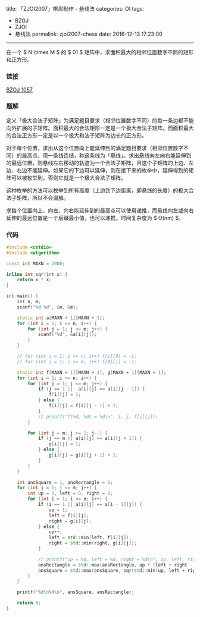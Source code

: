 title: 「ZJOI2007」棋盘制作 - 悬线法
categories: OI
tags: 
  - BZOJ
  - ZJOI
  - 悬线法
permalink: zjoi2007-chess
date: 2016-12-13 17:23:00
---

在一个 $ N \times M $ 的 $ 01 $ 矩阵中，求面积最大的相邻位置数字不同的矩形和正方形。

<!-- more -->

### 链接
[BZOJ 1057](http://www.lydsy.com/JudgeOnline/problem.php?id=1057)

### 题解
定义「极大合法子矩阵」为满足题目要求（相邻位置数字不同）的每一条边都不能向外扩展的子矩阵。面积最大的合法矩形一定是一个极大合法子矩阵。而面积最大的合法正方形一定是以一个极大和法子矩阵为边长的正方形。

对于每个位置，求出从这个位置向上能延伸到的满足题目要求（相邻位置数字不同）的最高点，用一条线连结，称这条线为「悬线」。求出悬线向左向右能延伸到的最远位置，则悬线左右移动的轨迹为一个合法子矩阵，且这个子矩阵的上边、左边、右边不能延伸。如果它的下边可以延伸，则在接下来的枚举中，延伸得到的矩阵可以被枚举到，否则它就是一个极大合法子矩阵。

这种枚举的方法可以枚举到所有高度（上边到下边距离，即悬线的长度）的极大合法子矩阵，所以不会漏解。

求每个位置向上、向左、向右能延伸到的最高点可以使用递推，而悬线向左或向右延伸的最远位置是一个后缀最小值，也可以递推。时间复杂度为 $ O(nm) $。

### 代码
```c++
#include <cstdio>
#include <algorithm>

const int MAXN = 2000;

inline int sqr(int x) {
	return x * x;
}

int main() {
	int n, m;
	scanf("%d %d", &n, &m);

	static int a[MAXN + 1][MAXN + 1];
	for (int i = 1; i <= n; i++) {
		for (int j = 1; j <= m; j++) {
			scanf("%d", &a[i][j]);
		}
	}

	// for (int i = 1; i <= n; i++) f[i][0] = -1;
	// for (int j = 1; j <= m; j++) f[0][j] = -1;

	static int f[MAXN + 1][MAXN + 1], g[MAXN + 1][MAXN + 1];
	for (int i = 1; i <= n; i++) {
		for (int j = 1; j <= m; j++) {
			if (j == 1 ||  a[i][j] == a[i][j - 1]) {
				f[i][j] = 1;
			} else {
				f[i][j] = f[i][j - 1] + 1;
			}
			// printf("f(%d, %d) = %d\n", i, j, f[i][j]);
		}

		for (int j = m; j >= 1; j--) {
			if (j == m || a[i][j] == a[i][j + 1]) {
				g[i][j] = 1;
			} else {
				g[i][j] = g[i][j + 1] + 1;
			}
		}
	}

	int ansSquare = 1, ansRectangle = 1;
	for (int j = 1; j <= m; j++) {
		int up = 0, left = 0, right = 0;
		for (int i = 1; i <= n; i++) {
			if (i == 1 || a[i][j] == a[i - 1][j]) {
				up = 1;
				left = f[i][j];
				right = g[i][j];
			} else {
				up++;
				left = std::min(left, f[i][j]);
				right = std::min(right, g[i][j]);
			}

			// printf("up = %d, left = %d, right = %d\n", up, left, right);
			ansRectangle = std::max(ansRectangle, up * (left + right - 1));
			ansSquare = std::max(ansSquare, sqr(std::min(up, left + right - 1)));
		}
	}

	printf("%d\n%d\n", ansSquare, ansRectangle);

	return 0;
}
```